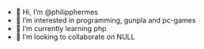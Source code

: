 - 👋 Hi, I’m @philipphermes
- 👀 I’m interested in programming, gunpla and pc-games
- 🌱 I’m currently learning php
- 💞️ I’m looking to collaborate on NULL

<!---
philipphermes/philipphermes is a ✨ special ✨ repository because its `README.md` (this file) appears on your GitHub profile.
You can click the Preview link to take a look at your changes.
--->
